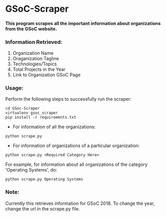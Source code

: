 # GSoC-Scraper
#### This program scrapes all the important information about organizations from the GSoC website.

### Information Retrieved:
1. Organization Name
2. Oraganization Tagline
3. Technologies/Topics
4. Total Projects in the Year
5. Link to Organization GSoC Page


### Usage:
Perform the following steps to successfully run the scraper: 

```
cd GSoc-Scraper
virtualenv gsoc_scraper
pip install -r requirements.txt
```
* For information of all the organizations:
```
python scrape.py
```

* For information of organizations of a particular organization:
```
python scrape.py <Required Category Here>
```
For example, for information about all organizations of the category 'Operating Systems', do:
```
python scrape.py Operating Systems
```



### Note:
Currently this retrieves information for GSoC 2018. To change the year, change the url in the scrape.py file.
